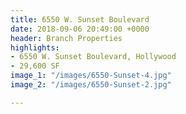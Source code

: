 ```yaml
---
title: 6550 W. Sunset Boulevard
date: 2018-09-06 20:49:00 +0000
header: Branch Properties
highlights:
- 6550 W. Sunset Boulevard, Hollywood
- 29,600 SF
image_1: "/images/6550-Sunset-4.jpg"
image_2: "/images/6550-Sunset-2.jpg"

---
```


